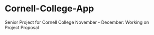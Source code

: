 # Cornell-College-App
Senior Project for Cornell College
November - December: Working on Project Proposal
